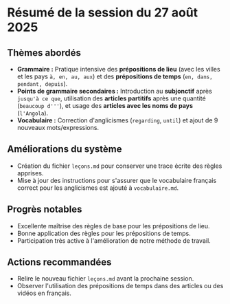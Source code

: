 # Résumé de la session du 27 août 2025

## Thèmes abordés

*   **Grammaire :** Pratique intensive des **prépositions de lieu** (avec les villes et les pays `à, en, au, aux`) et des **prépositions de temps** (`en, dans, pendant, depuis`).
*   **Points de grammaire secondaires :** Introduction au **subjonctif** après `jusqu'à ce que`, utilisation des **articles partitifs** après une quantité (`beaucoup d'''`), et usage des **articles avec les noms de pays** (`l'Angola`).
*   **Vocabulaire :** Correction d'anglicismes (`regarding`, `until`) et ajout de 9 nouveaux mots/expressions.

## Améliorations du système

*   Création du fichier `leçons.md` pour conserver une trace écrite des règles apprises.
*   Mise à jour des instructions pour s'assurer que le vocabulaire français correct pour les anglicismes est ajouté à `vocabulaire.md`.

## Progrès notables

*   Excellente maîtrise des règles de base pour les prépositions de lieu.
*   Bonne application des règles pour les prépositions de temps.
*   Participation très active à l'amélioration de notre méthode de travail.

## Actions recommandées

*   Relire le nouveau fichier `leçons.md` avant la prochaine session.
*   Observer l'utilisation des prépositions de temps dans des articles ou des vidéos en français.
